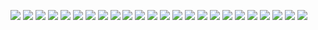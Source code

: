 ﻿![](./images/5.1.双集结型三极管-图片-1.jpg)
![](./images/5.1.双集结型三极管-图片-2.jpg)
![](./images/5.1.双集结型三极管-图片-3.jpg)
![](./images/5.1.双集结型三极管-图片-4.jpg)
![](./images/5.1.双集结型三极管-图片-5.jpg)
![](./images/5.1.双集结型三极管-图片-6.jpg)
![](./images/5.1.双集结型三极管-图片-7.jpg)
![](./images/5.1.双集结型三极管-图片-8.jpg)
![](./images/5.1.双集结型三极管-图片-9.jpg)
![](./images/5.1.双集结型三极管-图片-10.jpg)
![](./images/5.1.双集结型三极管-图片-11.jpg)
![](./images/5.1.双集结型三极管-图片-12.jpg)
![](./images/5.1.双集结型三极管-图片-13.jpg)
![](./images/5.1.双集结型三极管-图片-14.jpg)
![](./images/5.1.双集结型三极管-图片-15.jpg)
![](./images/5.1.双集结型三极管-图片-16.jpg)
![](./images/5.1.双集结型三极管-图片-17.jpg)
![](./images/5.1.双集结型三极管-图片-18.jpg)
![](./images/5.1.双集结型三极管-图片-19.jpg)
![](./images/5.1.双集结型三极管-图片-20.jpg)
![](./images/5.1.双集结型三极管-图片-21.jpg)
![](./images/5.1.双集结型三极管-图片-22.jpg)
![](./images/5.1.双集结型三极管-图片-23.jpg)
![](./images/5.1.双集结型三极管-图片-24.jpg)
